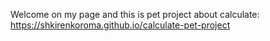 Welcome on my page and this is pet project about calculate:
https://shkirenkoroma.github.io/calculate-pet-project
